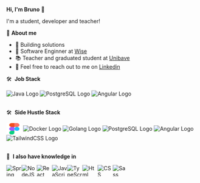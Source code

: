 __Hi, I'm Bruno__ 👋

I'm a student, developer and teacher!

🚀 __About me__
- 🌱 Building solutions
- 💼 Software Enginner at <a href="https://www.wises.com.br/" target="_blank">Wise</a>
- 📚 Teacher and graduated student at <a href="https://unibave.net/" target="_blank">Unibave</a>
- 👥 Feel free to reach out to me on <a href="https://www.linkedin.com/in/bruno-cardozo-pereira-561b31196/" target="_blank">Linkedin</a>

🛠 &nbsp;__Job Stack__
<div>
  <img align="center" alt="Java Logo" height="30" width="40" src="https://icongr.am/devicon/java-original.svg?size=128&color=currentColor">
  <img align="center" alt="PostgreSQL Logo" height="30" width="40" src="https://icongr.am/devicon/postgresql-original.svg" >
  <img align="center" alt="Angular Logo" height="30" width="40" src="https://icongr.am/devicon/angularjs-plain.svg?size=128&color=ee0918">
  <br><br>
</div>

🛠 &nbsp;__Side Hustle Stack__
<div>
  <img align="center" alt="Figma Logo" height="30" width="40" src="https://raw.githubusercontent.com/devicons/devicon/master/icons/figma/figma-original.svg" >
  <img align="center" alt="Docker Logo" height="30" width="40" src="https://icongr.am/devicon/docker-original.svg?size=128&color=currentColor">
  <img align="center" alt="Golang Logo" height="30" width="40" src="https://cdn.jsdelivr.net/gh/devicons/devicon/icons/go/go-original-wordmark.svg">
  <img align="center" alt="PostgreSQL Logo" height="30" width="40" src="https://icongr.am/devicon/postgresql-original.svg" >
  <img align="center" alt="Angular Logo" height="30" width="40" src="https://icongr.am/devicon/angularjs-plain.svg?size=128&color=ee0918">
  <img align="center" alt="TailwindCSS Logo" height="30" width="40" src="https://upload.wikimedia.org/wikipedia/commons/d/d5/Tailwind_CSS_Logo.svg">
  <br><br>
</div>

🧠 &nbsp;__I also have knowledge in__
<div style="display: flex">
    <img align="center" alt="Spring Logo" height="30" width="40" src="https://cdn.jsdelivr.net/gh/devicons/devicon@latest/icons/spring/spring-original.svg" >
    <img align="center" alt="NodeJS Logo" height="30" width="40" src="https://icongr.am/devicon/nodejs-original.svg" >
    <img align="center" alt="React Logo" height="30" width="40" src="https://icongr.am/devicon/react-original.svg?size=128&color=currentColor">
    <img align="center" alt="JavaScript Logo" height="30" width="40" src="https://icongr.am/devicon/javascript-original.svg?size=128&color=currentColor">
    <img align="center" alt="TypeScript Logo" height="30" width="40" src="https://icongr.am/devicon/typescript-plain.svg?size=128&color=currentColor">
    <img align="center" alt="Html Logo" height="30" width="40" src="https://icongr.am/devicon/html5-original.svg?size=128&color=currentColor">
    <img align="center" alt="CSS Logo" height="30" width="40" src="https://icongr.am/devicon/css3-original.svg?size=128&color=currentColor">
    <img align="center" alt="Sass Logo" height="30" width="40" src="https://icongr.am/devicon/sass-original.svg?size=128&color=ffffff">
</div>
